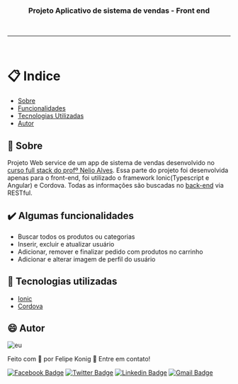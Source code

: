 <h3 align="center">Projeto Aplicativo de sistema de vendas - Front end</h3>

<br />

---
<br />

# :clipboard: Indice

- [Sobre](#Sobre)
- [Funcionalidades](#Funcionalidades)
- [Tecnologias Utilizadas](#Tecnologias-utilizadas)
- [Autor](#Autor)

## :pushpin: <a name="Sobre">Sobre</a>  

Projeto Web service de um app de sistema de vendas desenvolvido no [curso full stack do profº Nelio Alves](https://www.udemy.com/course/spring-boot-ionic/). Essa parte do projeto foi desenvolvida apenas para o front-end, foi utilizado o framework Ionic(Typescript e Angular) e Cordova. Todas as informações são buscadas no [back-end](https://github.com/FelipeKonig/spring-boot-ionic-backend) via RESTful.

## :heavy_check_mark: <a name="Funcionalidades">Algumas funcionalidades</a>

- Buscar todos os produtos ou categorias
- Inserir, excluir e atualizar usuário
- Adicionar, remover e finalizar pedido com produtos no carrinho
- Adicionar e alterar imagem de perfil do usuário

## :rocket: <a name="Tecnologias-utilizadas">Tecnologias utilizadas</a>  

- [Ionic](https://ionicframework.com/)
- [Cordova](https://cordova.apache.org/)

## :smile: <a name="Autor">Autor</a>  

![eu](https://user-images.githubusercontent.com/49540283/117379724-7840fe80-aeae-11eb-87fb-54a79b44233d.jpg)
   
Feito com 💙 por Felipe Konig :wave: Entre em contato!

[![Facebook Badge](https://img.shields.io/badge/Facebook-Felipe%20Konig-blue)](https://www.facebook.com/felipe.konig.3/)
[![Twitter Badge](https://img.shields.io/badge/Twitter-Felipe%20Konig-blue)](https://twitter.com/FelipeKonig4) 
[![Linkedin Badge](https://img.shields.io/badge/LinkedIn-Felipe%20Konig-blue)](https://www.linkedin.com/in/felipe-konig-10bb8a190/) 
[![Gmail Badge](https://img.shields.io/badge/Gmail-lipekonig%40gmail.com-orange)](mailto:lipekonig@gmail.com)

